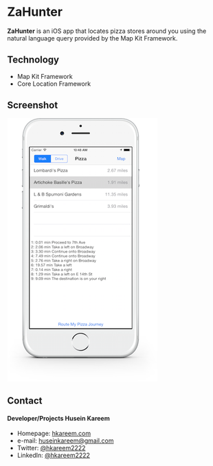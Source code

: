 ZaHunter
======
**ZaHunter** is an iOS app that locates pizza stores around you using the natural language query provided by the Map Kit Framework.

## Technology
* Map Kit Framework
* Core Location Framework

## Screenshot
![Screenshot iOS](/ZaHunter.png)

## Contact
#### Developer/Projects Husein Kareem
* Homepage: [hkareem.com](http://hkareem.com/)
* e-mail: [huseinkareem@gmail.com](mailto:huseinkareem@gmail.com)
* Twitter: [@hkareem2222](https://twitter.com/hkareem2222)
* LinkedIn: [@hkareem2222](https://www.linkedin.com/in/hkareem2222)